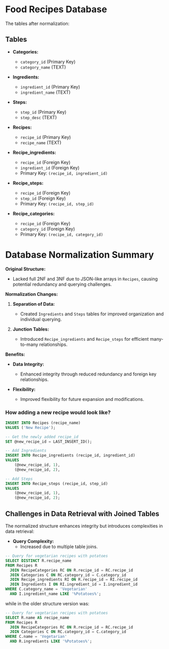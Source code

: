 # Food Recipes Database

The tables after normalization:

## Tables

- **Categories:**
  - `category_id` (Primary Key)
  - `category_name` (TEXT)

- **Ingredients:**
  - `ingredient_id` (Primary Key)
  - `ingredient_name` (TEXT)

- **Steps:**
  - `step_id` (Primary Key)
  - `step_desc` (TEXT)

- **Recipes:**
  - `recipe_id` (Primary Key)
  - `recipe_name` (TEXT)

- **Recipe_ingredients:**
  - `recipe_id` (Foreign Key)
  - `ingredient_id` (Foreign Key)
  - Primary Key: `(recipe_id, ingredient_id)`

- **Recipe_steps:**
  - `recipe_id` (Foreign Key)
  - `step_id` (Foreign Key)
  - Primary Key: `(recipe_id, step_id)`

- **Recipe_categories:**
  - `recipe_id` (Foreign Key)
  - `category_id` (Foreign Key)
  - Primary Key: `(recipe_id, category_id)`

# Database Normalization Summary

**Original Structure:**

- Lacked full 2NF and 3NF due to JSON-like arrays in `Recipes`, causing potential redundancy and querying challenges.

**Normalization Changes:**

1. **Separation of Data:**
   - Created `Ingredients` and `Steps` tables for improved organization and individual querying.

2. **Junction Tables:**
   - Introduced `Recipe_ingredients` and `Recipe_steps` for efficient many-to-many relationships.

**Benefits:**

- **Data Integrity:**
  - Enhanced integrity through reduced redundancy and foreign key relationships.

- **Flexibility:**
  - Improved flexibility for future expansion and modifications.

### How adding a new recipe would look like?

```sql
INSERT INTO Recipes (recipe_name)
VALUES ('New Recipe');

-- Get the newly added recipe_id
SET @new_recipe_id = LAST_INSERT_ID();

-- Add Ingredients
INSERT INTO Recipe_ingredients (recipe_id, ingredient_id)
VALUES
    (@new_recipe_id, 1), 
    (@new_recipe_id, 2), 

-- Add Steps
INSERT INTO Recipe_steps (recipe_id, step_id)
VALUES
    (@new_recipe_id, 1), 
    (@new_recipe_id, 2); 
```

## Challenges in Data Retrieval with Joined Tables

The normalized structure enhances integrity but introduces complexities in data retrieval:

- **Query Complexity:**
  - Increased due to multiple table joins.

```sql
-- Query for vegetarian recipes with potatoes
SELECT DISTINCT R.recipe_name
FROM Recipes R
  JOIN RecipeCategories RC ON R.recipe_id = RC.recipe_id
  JOIN Categories C ON RC.category_id = C.category_id
  JOIN Recipe_ingredients RI ON R.recipe_id = RI.recipe_id
  JOIN Ingredients I ON RI.ingredient_id = I.ingredient_id
WHERE C.category_name = 'Vegetarian'
  AND I.ingredient_name LIKE '%Potatoes%';
```

while in the older structure version was:

```sql
-- Query for vegetarian recipes with potatoes
SELECT R.name AS recipe_name
FROM Recipes R
  JOIN RecipeCategories RC ON R.recipe_id = RC.recipe_id
  JOIN Categories C ON RC.category_id = C.category_id
WHERE C.name = 'Vegetarian'
  AND R.ingredients LIKE '%Potatoes%';
```
